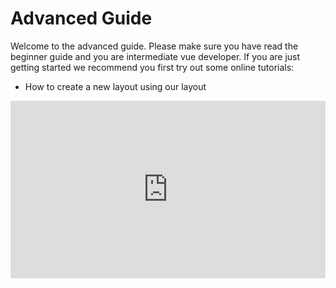 # Advanced Guide

Welcome to the advanced guide. Please make sure you have read the beginner guide and you are intermediate vue developer. If you are just getting started we recommend you first try out some online tutorials:

- How to create a new layout using our layout

<embed src="https://stackblitz.com/edit/slidev-hpqhfb?ctl=1&embed=1&file=slides.md" type="" style="width: 100%; aspect-ratio:16/9;">
